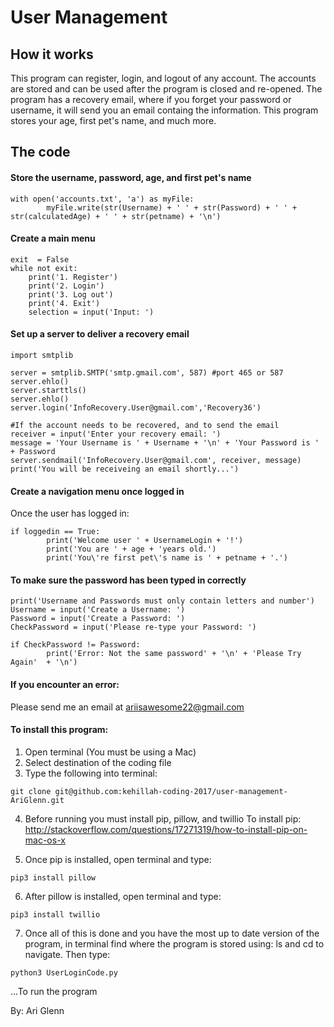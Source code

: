 # User Management

## How it works
This program can register, login, and logout of any account. The accounts are stored and can be used after the program is closed and re-opened. The program has a recovery email, where if you forget your password or username, it will send you an email containg the information. This program stores your age, first pet's name, and much more.


## The code
#### Store the username, password, age, and first pet's name
```
with open('accounts.txt', 'a') as myFile:
		myFile.write(str(Username) + ' ' + str(Password) + ' ' + str(calculatedAge) + ' ' + str(petname) + '\n')
```

#### Create a main menu
```
exit  = False
while not exit:
	print('1. Register')
	print('2. Login')
	print('3. Log out')
	print('4. Exit')
	selection = input('Input: ')
```

#### Set up a server to deliver a recovery email
```
import smtplib

server = smtplib.SMTP('smtp.gmail.com', 587) #port 465 or 587
server.ehlo()
server.starttls()
server.ehlo()
server.login('InfoRecovery.User@gmail.com','Recovery36')

#If the account needs to be recovered, and to send the email
receiver = input('Enter your recovery email: ')
message = 'Your Username is ' + Username + '\n' + 'Your Password is ' + Password
server.sendmail('InfoRecovery.User@gmail.com', receiver, message)
print('You will be receiveing an email shortly...')
```

#### Create a navigation menu once logged in
Once the user has logged in:
```
if loggedin == True:
		print('Welcome user ' + UsernameLogin + '!')
		print('You are ' + age + 'years old.')
		print('You\'re first pet\'s name is ' + petname + '.')
```

#### To make sure the password has been typed in correctly
```
print('Username and Passwords must only contain letters and number')
Username = input('Create a Username: ')
Password = input('Create a Password: ')
CheckPassword = input('Please re-type your Password: ')

if CheckPassword != Password:
		print('Error: Not the same password' + '\n' + 'Please Try Again'  + '\n')
```

#### If you encounter an error:

Please send me an email at ariisawesome22@gmail.com

#### To install this program:

1. Open terminal (You must be using a Mac)
2. Select destination of the coding file
3. Type the following into terminal:
```
git clone git@github.com:kehillah-coding-2017/user-management-AriGlenn.git
```
4. Before running you must install pip, pillow, and twillio
		To install pip:
		http://stackoverflow.com/questions/17271319/how-to-install-pip-on-mac-os-x

5. Once pip is installed, open terminal and type:
```
pip3 install pillow
```
6. After pillow is installed, open terminal and type:
```
pip3 install twillio
```
7. Once all of this is done and you have the most up to date version of the program, in terminal find where the program is stored using: ls and cd to navigate. Then type:
```
python3 UserLoginCode.py
```
...To run the program

By: Ari Glenn
